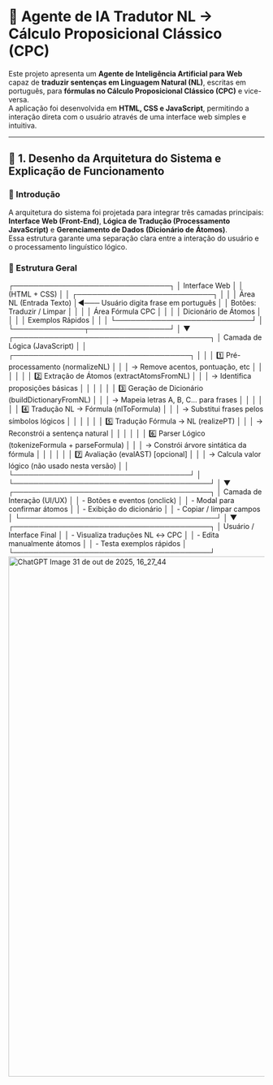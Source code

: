 # 🤖 Agente de IA Tradutor NL → Cálculo Proposicional Clássico (CPC)

Este projeto apresenta um **Agente de Inteligência Artificial para Web** capaz de **traduzir sentenças em Linguagem Natural (NL)**, escritas em português, para **fórmulas no Cálculo Proposicional Clássico (CPC)** e vice-versa.  
A aplicação foi desenvolvida em **HTML, CSS e JavaScript**, permitindo a interação direta com o usuário através de uma interface web simples e intuitiva.

---

## 🧩 1. Desenho da Arquitetura do Sistema e Explicação de Funcionamento

### 📘 Introdução
A arquitetura do sistema foi projetada para integrar três camadas principais: **Interface Web (Front-End)**, **Lógica de Tradução (Processamento JavaScript)** e **Gerenciamento de Dados (Dicionário de Átomos)**.  
Essa estrutura garante uma separação clara entre a interação do usuário e o processamento linguístico lógico.

### 🧠 Estrutura Geral

┌───────────────────────────────┐
│         Interface Web         │
│  (HTML + CSS)                 │
│ ┌───────────────────────────┐ │
│ │ Área NL (Entrada Texto)   │◄─── Usuário digita frase em português
│ │ Botões: Traduzir / Limpar │ │
│ │ Área Fórmula CPC          │ │
│ │ Dicionário de Átomos      │ │
│ │ Exemplos Rápidos           │ │
│ └───────────────────────────┘ │
└──────────────┬────────────────┘
               │
               ▼
┌───────────────────────────────────────┐
│       Camada de Lógica (JavaScript)   │
│ ┌───────────────────────────────────┐ │
│ │ 1️⃣ Pré-processamento (normalizeNL) │
│ │   → Remove acentos, pontuação, etc │
│ │                                     │
│ │ 2️⃣ Extração de Átomos (extractAtomsFromNL) │
│ │   → Identifica proposições básicas │
│ │                                     │
│ │ 3️⃣ Geração de Dicionário (buildDictionaryFromNL) │
│ │   → Mapeia letras A, B, C... para frases │
│ │                                     │
│ │ 4️⃣ Tradução NL → Fórmula (nlToFormula) │
│ │   → Substitui frases pelos símbolos lógicos │
│ │                                     │
│ │ 5️⃣ Tradução Fórmula → NL (realizePT) │
│ │   → Reconstrói a sentença natural │
│ │                                     │
│ │ 6️⃣ Parser Lógico (tokenizeFormula + parseFormula) │
│ │   → Constrói árvore sintática da fórmula │
│ │                                     │
│ │ 7️⃣ Avaliação (evalAST) [opcional] │
│ │   → Calcula valor lógico (não usado nesta versão) │
│ └───────────────────────────────────┘ │
└───────────────────────────────────────┘
               │
               ▼
┌───────────────────────────────────────┐
│       Camada de Interação (UI/UX)     │
│  - Botões e eventos (onclick)         │
│  - Modal para confirmar átomos        │
│  - Exibição do dicionário             │
│  - Copiar / limpar campos             │
└───────────────────────────────────────┘
               │
               ▼
┌───────────────────────────────────────┐
│         Usuário / Interface Final     │
│  - Visualiza traduções NL ↔ CPC       │
│  - Edita manualmente átomos           │
│  - Testa exemplos rápidos             │
└───────────────────────────────────────┘
<img width="1536" height="1024" alt="ChatGPT Image 31 de out  de 2025, 16_27_44" src="https://github.com/user-attachments/assets/4bd171e9-335f-455a-82b1-40df98516c94" />
